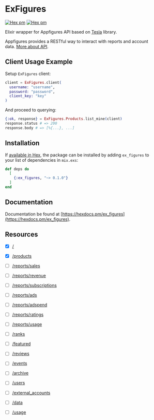 # ExFigures 
[![Hex pm](http://img.shields.io/hexpm/v/ex_figures.svg?style=flat)](https://hex.pm/packages/ex_figures)
[![Hex pm](http://img.shields.io/hexpm/l/ex_figures.svg?style=flat)](https://hex.pm/packages/ex_figures)

Elixir wrapper for Appfigures API based on [Tesla](https://github.com/teamon/tesla) library.

Appfigures provides a RESTful way to interact with reports and account data.
[More about API](https://docs.appfigures.com).

## Client Usage Example

Setup `ExFigures` client:

```elixir
client = ExFigures.client(
  username: "username",
  password: "password",
  client_key: "key"
)
```

And proceed to querying:

```elixir
{:ok, response} = ExFigures.Products.list_mine(client)
response.status # => 200
response.body # => [%{...}, ...]
```

## Installation

If [available in Hex](https://hex.pm/docs/publish), the package can be installed
by adding `ex_figures` to your list of dependencies in `mix.exs`:

```elixir
def deps do
  [
    {:ex_figures, "~> 0.1.0"}
  ]
end
```

## Documentation
Documentation be found at [https://hexdocs.pm/ex_figures](https://hexdocs.pm/ex_figures).

## Resources
- [x] [/](https://docs.appfigures.com/api/reference/v2/root)
- [x] [/products](https://docs.appfigures.com/api/reference/v2/products)
- [ ] [/reports/sales](https://docs.appfigures.com/api/reference/v2/sales)
- [ ] [/reports/revenue](https://docs.appfigures.com/api/reference/v2/revenue)
- [ ] [/reports/subscriptions](https://docs.appfigures.com/api/reference/v2/subscriptions)
- [ ] [/reports/ads](https://docs.appfigures.com/api/reference/v2/ads)
- [ ] [/reports/adspend](https://docs.appfigures.com/api/reference/v2/ad-spend)
- [ ] [/reports/ratings](https://docs.appfigures.com/api/reference/v2/reports-ratings)
- [ ] [/reports/usage](https://docs.appfigures.com/api/reference/v2/reports/usage)
- [ ] [/ranks](https://docs.appfigures.com/api/reference/v2/ranks)
- [ ] [/featured](https://docs.appfigures.com/api/reference/v2/featured)
- [ ] [/reviews](https://docs.appfigures.com/api/reference/v2/reviews)
- [ ] [/events](https://docs.appfigures.com/api/reference/v2/events)
- [ ] [/archive](https://docs.appfigures.com/api/reference/v2/archive)
- [ ] [/users](https://docs.appfigures.com/api/reference/v2/users)
- [ ] [/external_accounts](https://docs.appfigures.com/api/reference/v2/external-accounts)
- [ ] [/data](https://docs.appfigures.com/api/reference/v2/data)
- [ ] [/usage](https://docs.appfigures.com/api/reference/v2/usage)

